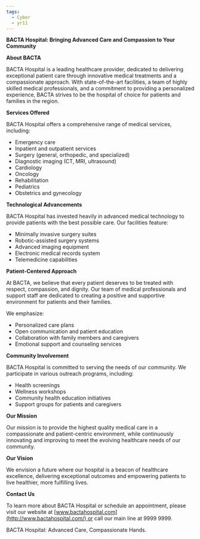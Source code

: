 ```yaml
---
tags:
  - Cyber
  - yr11
---
```

**BACTA Hospital: Bringing Advanced Care and Compassion to Your Community**

**About BACTA**

BACTA Hospital is a leading healthcare provider, dedicated to delivering exceptional patient care through innovative medical treatments and a compassionate approach. With state-of-the-art facilities, a team of highly skilled medical professionals, and a commitment to providing a personalized experience, BACTA strives to be the hospital of choice for patients and families in the region.

**Services Offered**

BACTA Hospital offers a comprehensive range of medical services, including:

- Emergency care
- Inpatient and outpatient services
- Surgery (general, orthopedic, and specialized)
- Diagnostic imaging (CT, MRI, ultrasound)
- Cardiology
- Oncology
- Rehabilitation
- Pediatrics
- Obstetrics and gynecology

**Technological Advancements**

BACTA Hospital has invested heavily in advanced medical technology to provide patients with the best possible care. Our facilities feature:

- Minimally invasive surgery suites
- Robotic-assisted surgery systems
- Advanced imaging equipment
- Electronic medical records system
- Telemedicine capabilities

**Patient-Centered Approach**

At BACTA, we believe that every patient deserves to be treated with respect, compassion, and dignity. Our team of medical professionals and support staff are dedicated to creating a positive and supportive environment for patients and their families.

We emphasize:

- Personalized care plans
- Open communication and patient education
- Collaboration with family members and caregivers
- Emotional support and counseling services

**Community Involvement**

BACTA Hospital is committed to serving the needs of our community. We participate in various outreach programs, including:

- Health screenings
- Wellness workshops
- Community health education initiatives
- Support groups for patients and caregivers

**Our Mission**

Our mission is to provide the highest quality medical care in a compassionate and patient-centric environment, while continuously innovating and improving to meet the evolving healthcare needs of our community.

**Our Vision**

We envision a future where our hospital is a beacon of healthcare excellence, delivering exceptional outcomes and empowering patients to live healthier, more fulfilling lives.

**Contact Us**

To learn more about BACTA Hospital or schedule an appointment, please visit our website at [www.bactahospital.com](http://www.bactahospital.com/) or call our main line at 9999 9999.

BACTA Hospital: Advanced Care, Compassionate Hands.